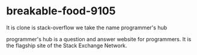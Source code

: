 # breakable-food-9105


It is clone is stack-overflow we take the name programmer's hub

programmer's hub is a question and answer website for programmers. It is the flagship site of the Stack Exchange Network.



